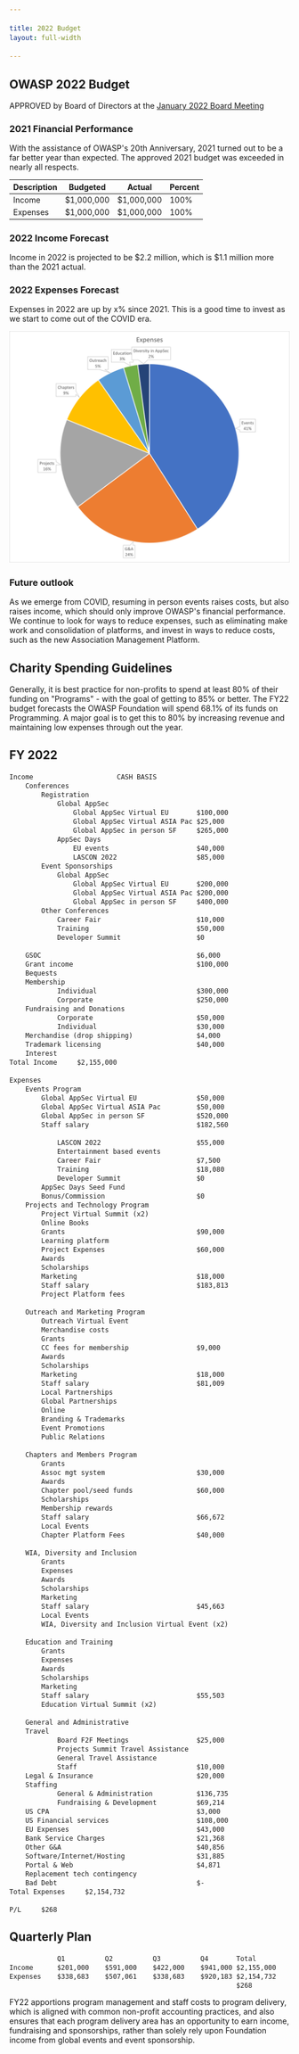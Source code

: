 ```yaml
---

title: 2022 Budget
layout: full-width

---
```


## OWASP 2022 Budget

APPROVED by Board of Directors at the [January 2022 Board Meeting](https://owasp.org/www-board/meetings-historical/202201#motion-to-approve-the-2022-budget)


### 2021 Financial Performance

With the assistance of OWASP's 20th Anniversary, 2021 turned out to be a far better year than expected. The approved 2021 budget was exceeded in nearly all respects.

| Description | Budgeted | Actual | Percent |
|-------------|----------|-------|-------|
| Income | $1,000,000 | $1,000,000 | 100% |
| Expenses | $1,000,000 | $1,000,000 | 100% |


### 2022 Income Forecast

Income in 2022 is projected to be $2.2 million, which is $1.1 million more than the 2021 actual.

### 2022 Expenses Forecast

Expenses in 2022 are up by x% since 2021. This is a good time to invest as we start to come out of the COVID era.

![Expenses](2022-budget-expense.png)

### Future outlook

As we emerge from COVID, resuming in person events raises costs, but also raises income, which should only improve OWASP's financial performance. We continue to look for ways to reduce expenses, such as eliminating make work and consolidation of platforms, and invest in ways to reduce costs, such as the new Association Management Platform.

## Charity Spending Guidelines

Generally, it is best practice for non-profits to spend at least 80% of their funding on "Programs" - with the goal of getting to 85% or better. The FY22 budget forecasts the OWASP Foundation will spend 68.1% of its funds on Programming. A major goal is to get this to 80% by increasing revenue and maintaining low expenses through out the year.


## FY 2022

```
Income                     CASH BASIS
    Conferences
        Registration
            Global AppSec
                Global AppSec Virtual EU       $100,000
                Global AppSec Virtual ASIA Pac $25,000
                Global AppSec in person SF     $265,000
            AppSec Days
                EU events                      $40,000
                LASCON 2022                    $85,000
        Event Sponsorships
            Global AppSec
                Global AppSec Virtual EU       $200,000
                Global AppSec Virtual ASIA Pac $200,000
                Global AppSec in person SF     $400,000
        Other Conferences
            Career Fair                        $10,000
            Training                           $50,000
            Developer Summit                   $0

    GSOC                                       $6,000
    Grant income                               $100,000
    Bequests
    Membership
            Individual                         $300,000
            Corporate                          $250,000
    Fundraising and Donations
            Corporate                          $50,000
            Individual                         $30,000
    Merchandise (drop shipping)                $4,000
    Trademark licensing                        $40,000
    Interest
Total Income     $2,155,000

Expenses
    Events Program
        Global AppSec Virtual EU               $50,000
        Global AppSec Virtual ASIA Pac         $50,000
        Global AppSec in person SF             $520,000
        Staff salary                           $182,560

            LASCON 2022                        $55,000
            Entertainment based events
            Career Fair                        $7,500
            Training                           $18,080
            Developer Summit                   $0
        AppSec Days Seed Fund
        Bonus/Commission                       $0
    Projects and Technology Program
        Project Virtual Summit (x2)
        Online Books
        Grants                                 $90,000
        Learning platform
        Project Expenses                       $60,000
        Awards
        Scholarships
        Marketing                              $18,000
        Staff salary                           $183,813
        Project Platform fees

    Outreach and Marketing Program
        Outreach Virtual Event
        Merchandise costs
        Grants
        CC fees for membership                 $9,000
        Awards
        Scholarships
        Marketing                              $18,000
        Staff salary                           $81,009
        Local Partnerships
        Global Partnerships
        Online
        Branding & Trademarks
        Event Promotions
        Public Relations

    Chapters and Members Program
        Grants
        Assoc mgt system                       $30,000
        Awards
        Chapter pool/seed funds                $60,000
        Scholarships
        Membership rewards
        Staff salary                           $66,672
        Local Events
        Chapter Platform Fees                  $40,000

    WIA, Diversity and Inclusion
        Grants
        Expenses
        Awards
        Scholarships
        Marketing
        Staff salary                           $45,663
        Local Events
        WIA, Diversity and Inclusion Virtual Event (x2)

    Education and Training
        Grants
        Expenses
        Awards
        Scholarships
        Marketing
        Staff salary                           $55,503
        Education Virtual Summit (x2)

    General and Administrative
    Travel
            Board F2F Meetings                 $25,000
            Projects Summit Travel Assistance
            General Travel Assistance
            Staff                              $10,000
    Legal & Insurance                          $20,000
    Staffing
            General & Administration           $136,735
            Fundraising & Development          $69,214
    US CPA                                     $3,000
    US Financial services                      $108,000
    EU Expenses                                $43,000
    Bank Service Charges                       $21,368
    Other G&A                                  $40,856
    Software/Internet/Hosting                  $31,885
    Portal & Web                               $4,871
    Replacement tech contingency
    Bad Debt                                   $-
Total Expenses     $2,154,732

P/L     $268
```

## Quarterly Plan

```
            Q1          Q2          Q3          Q4       Total
Income      $201,000    $591,000    $422,000    $941,000 $2,155,000
Expenses    $338,683    $507,061    $338,683    $920,183 $2,154,732
                                                         $268
```

FY22 apportions program management and staff costs to program delivery, which is aligned with common non-profit accounting practices, and also ensures that each program delivery area has an opportunity to earn income, fundraising and sponsorships, rather than solely rely upon Foundation income from global events and event sponsorship.
